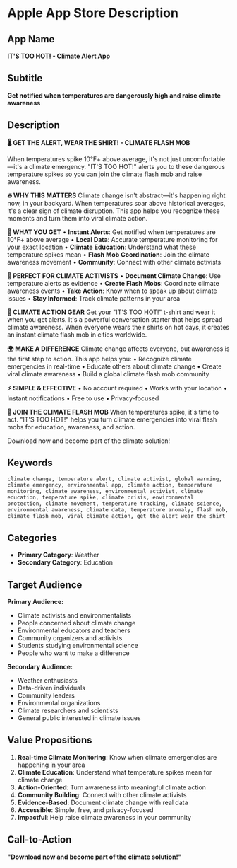 # Apple App Store Description

## App Name
**IT'S TOO HOT! - Climate Alert App**

## Subtitle
**Get notified when temperatures are dangerously high and raise climate awareness**

## Description

**🌡️ GET THE ALERT, WEAR THE SHIRT! - CLIMATE FLASH MOB**

When temperatures spike 10°F+ above average, it's not just uncomfortable—it's a climate emergency. "IT'S TOO HOT!" alerts you to these dangerous temperature spikes so you can join the climate flash mob and raise awareness.

**🔥 WHY THIS MATTERS**
Climate change isn't abstract—it's happening right now, in your backyard. When temperatures soar above historical averages, it's a clear sign of climate disruption. This app helps you recognize these moments and turn them into viral climate action.

**📱 WHAT YOU GET**
• **Instant Alerts**: Get notified when temperatures are 10°F+ above average
• **Local Data**: Accurate temperature monitoring for your exact location
• **Climate Education**: Understand what these temperature spikes mean
• **Flash Mob Coordination**: Join the climate awareness movement
• **Community**: Connect with other climate activists

**🎯 PERFECT FOR CLIMATE ACTIVISTS**
• **Document Climate Change**: Use temperature alerts as evidence
• **Create Flash Mobs**: Coordinate climate awareness events
• **Take Action**: Know when to speak up about climate issues
• **Stay Informed**: Track climate patterns in your area

**🛒 CLIMATE ACTION GEAR**
Get your "IT'S TOO HOT!" t-shirt and wear it when you get alerts. It's a powerful conversation starter that helps spread climate awareness. When everyone wears their shirts on hot days, it creates an instant climate flash mob in cities worldwide.

**🌍 MAKE A DIFFERENCE**
Climate change affects everyone, but awareness is the first step to action. This app helps you:
• Recognize climate emergencies in real-time
• Educate others about climate change
• Create viral climate awareness
• Build a global climate flash mob community

**⚡ SIMPLE & EFFECTIVE**
• No account required
• Works with your location
• Instant notifications
• Free to use
• Privacy-focused

**🎪 JOIN THE CLIMATE FLASH MOB**
When temperatures spike, it's time to act. "IT'S TOO HOT!" helps you turn climate emergencies into viral flash mobs for education, awareness, and action.

Download now and become part of the climate solution!

## Keywords
```
climate change, temperature alert, climate activist, global warming, climate emergency, environmental app, climate action, temperature monitoring, climate awareness, environmental activist, climate education, temperature spike, climate crisis, environmental protection, climate movement, temperature tracking, climate science, environmental awareness, climate data, temperature anomaly, flash mob, climate flash mob, viral climate action, get the alert wear the shirt
```

## Categories
- **Primary Category**: Weather
- **Secondary Category**: Education

## Target Audience
**Primary Audience:**
- Climate activists and environmentalists
- People concerned about climate change
- Environmental educators and teachers
- Community organizers and activists
- Students studying environmental science
- People who want to make a difference

**Secondary Audience:**
- Weather enthusiasts
- Data-driven individuals
- Community leaders
- Environmental organizations
- Climate researchers and scientists
- General public interested in climate issues

## Value Propositions
1. **Real-time Climate Monitoring**: Know when climate emergencies are happening in your area
2. **Climate Education**: Understand what temperature spikes mean for climate change
3. **Action-Oriented**: Turn awareness into meaningful climate action
4. **Community Building**: Connect with other climate activists
5. **Evidence-Based**: Document climate change with real data
6. **Accessible**: Simple, free, and privacy-focused
7. **Impactful**: Help raise climate awareness in your community

## Call-to-Action
**"Download now and become part of the climate solution!"** 